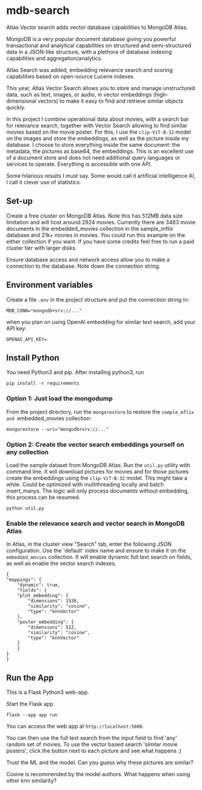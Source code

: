 # mdb-search

Atlas Vector search adds vector database capabilities to MongoDB Atlas.

MongoDB is a very popular document database giving you powerful transactional and analytical capabilities on structured and semi-structured data in a JSON-like structure, with a plethora of database indexing capabilities and aggregation/analytics.

Atlas Search was added, embedding relevance search and scoring capabilities based on open-source Lucene indexes.

This year, Atlas Vector Search allows you to store and manage unstructured data, such as text, images, or audio, in vector embeddings (high-dimensional vectors) to make it easy to find and retrieve similar objects quickly.

In this project I combine operational data about movies, with a search bar for relevance search, together with Vector Search allowing to find similar movies based on the movie poster. For this, I use the `clip-ViT-B-32` model on the images and store the embeddings, as well as the picture inside my database. I choose to store everything inside the same document: the metadata, the pictures as base64, the embeddings. This is an excellent use of a document store and does not need additional query languages or services to operate. Everything is accessible with one API.

Some hilarious results I must say. Some would call it artificial intelligence AI, I call it clever use of statistics.

## Set-up

Create a free cluster on MongoDB Atlas. Note this has 512MB data size limitation and will host around 2924 movies. Currently there are 3483 movie documents in the embedded_movies collection in the sample_mflix database and 21k+ movies in movies. You could run this example on the either collection if you want. If you have some credits feel free to run a paid cluster tier with larger disks.

Ensure database access and network access allow you to make a connection to the database. Note down the connection string.

## Environment variables

Create a file `.env` in the project structure and put the connection string in:

    MDB_CONN="mongodb+srv://..."

when you plan on using OpenAI embedding for similar text search, add your API key:

    OPENAI_API_KEY=



## Install Python

You need Python3 and pip.
After installing python3, run

    pip install -r requirements

### Option 1: Just load the mongodump

From the project directory, run the `mongorestore` to restore the `sample_mflix and `embedded_movies collection:

    mongorestore --uri="mongodb+srv://..."

### Option 2: Create the vector search embeddings yourself on any collection

Load the sample dataset from MongoDB Atlas. Run the `util.py` utility with command line. It will download pictures for movies and for those pictures create the embeddings using the `clip-ViT-B-32` model. This might take a while. Could be optimized with multithreading locally and batch insert_manys. The logic will only process documents without embedding, this process can be resumed.

    python util.py

### Enable the relevance search and vector search in MongoDB Atlas

In Atlas, in the cluster view "Search" tab, enter the following JSON configuration. Use the 'default' index name and ensure to make it on the `embedded_movies` collection. It will enable dynamic full text search on fields, as well as enable the vector search indexes.

    {
    "mappings": {
        "dynamic": true,
        "fields": {
        "plot_embedding": {
            "dimensions": 1536,
            "similarity": "cosine",
            "type": "knnVector"
        },
        "poster_embedding": {
            "dimensions": 512,
            "similarity": "cosine",
            "type": "knnVector"
        }
        }
    }
    }

## Run the App

This is a Flask Python3 web-app.

Start the Flask app

    flask --app app run

You can access the web app at `http://localhost:5000`.

You can then use the full text search from the input field to find 'any' random set of movies.
To use the vector based search 'similar movie posters', click the button next to each picture and see what happens :)

Trust the ML and the model. Can you guess why these pictures are similar?

Cosine is recommended by the model authors. What happens when using other knn similarity?
